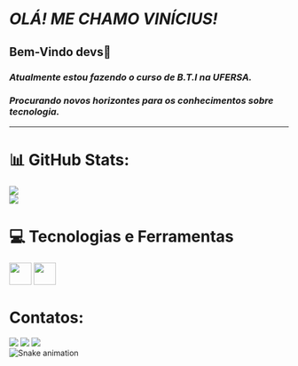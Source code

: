 # **_OLÁ! ME CHAMO VINÍCIUS!_** 
## Bem-Vindo devs👋
### **_Atualmente estou fazendo o curso de B.T.I na UFERSA._**  
### **_Procurando novos horizontes para os conhecimentos sobre tecnologia._**

---

# 📊 GitHub Stats:
![](https://github-readme-stats.vercel.app/api?username=ViniciusOliver13&theme=midnight-purple&hide_border=false&include_all_commits=false&count_private=false)<br/>
[![](https://visitcount.itsvg.in/api?id=ViniciusOliver13&icon=9&color=11)](https://visitcount.itsvg.in)
# 💻 Tecnologias e Ferramentas
<img src="https://cdn.jsdelivr.net/gh/devicons/devicon/icons/c/c-original.svg" width="40" height="40"/> <img src="https://cdn.jsdelivr.net/gh/devicons/devicon/icons/canva/canva-original.svg"  width="40" height="40"/>   

# Contatos:
<div>
<a href="https://instagram.com/vinicius_13l" target="_blank"><img loading="lazy" src="https://img.shields.io/badge/-Instagram-DD2A7B?style=for-the-badge&logo=instagram&logoColor=white" target="_blank"></a>
<a href="https://youtube.com/channel/UCIrMz5GBZWN8gPfhfsPlRbA" target="_blank"><img loading="lazy" src="https://img.shields.io/badge/YouTube-FF0000?style=for-the-badge&logo=youtube&logoColor=white" target="_blank"></a>
<a href = "mailto:nvidianew3201@gmail.com"><img loading="lazy" src="https://img.shields.io/badge/Gmail-D14836?style=for-the-badge&logo=gmail&logoColor=white" target="_blank"></a>
</div>
<img src="https://raw.githubusercontent.com/ViniciusOliver13/ViniciusOliver13/output/snake.svg" alt="Snake animation" />

###

